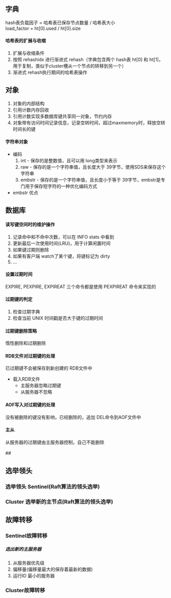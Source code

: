 ## 字典
hash表负载因子 = 哈希表已保存节点数量 / 哈希表大小  
load_factor = ht[0].used / ht[0].size

#### 哈希表的扩展与收缩
1. 扩展与收缩条件
2. 按照 rehashidx 进行渐进式 rehash（字典包含两个 hash表 ht[0] 和 ht[1]，用于复制，类似于cluster槽从一个节点的转移到另一个）
3. 渐进式 rehash执行期间的哈希表操作

## 对象
1. 对象的内部结构
2. 引用计数内存回收
3. 引用计数实现多数据库键共享同一对象，节约内存
4. 对象带有访问时间记录信息，记录空转时间，超过maxmemory时，释放空转时间长的键

#### 字符串对象
* 编码
  1. int - 保存的是整数值，且可以用 long类型来表示
  2. raw - 保存的是一个字符串值，且长度大于 39字节，使用SDS来保存这个字符串
  3. embstr - 保存的是一个字符串值，且长度小于等于 39字节，embstr是专门用于保存短字符的一种优化编码方式
* embstr 优点

## 数据库
#### 读写键空间时的维护操作
1. 记录命中和不命中次数，可以在 INFO stats 中看到
2. 更新最后一次使用时间(LRU)，用于计算闲置时间
3. 如果键过期则删除
4. 如果有客户端 watch了某个键，将键标记为 dirty
5. ...

#### 设置过期时间
EXPIRE, PEXPIRE, EXPIREAT 三个命令都是使用 PEXPIREAT 命令来实现的

#### 过期键的判定
1. 检查过期字典
2. 检查当前 UNIX 时间戳是否大于键的过期时间

#### 过期键删除策略
惰性删除和过期删除  

#### RDB文件对过期键的处理
已过期键不会被保存到新创建的 RDB文件中  

* 载入RDB文件
  * 主服务器忽略过期键
  * 从服务器不忽略

#### AOF写入对过期键的处理
没有被删除的键没有影响，已经删除的，追加 DEL命令到AOF文件中

#### 主从
从服务器的过期键由主服务器控制，自己不能删除


##　





## 选举领头
### 选举领头 Sentinel(Raft算法的领头选举)
### Cluster 选举新的主节点(Raft算法的领头选举)

## 故障转移
### Sentinel故障转移
##### 选出新的主服务器
1. 从服务器优先级
2. 偏移量(偏移量最大的保存着最新的数据)
3. 运行ID 最小的服务器
### Cluster故障转移


